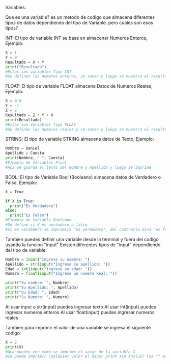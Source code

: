 Variables:

Que es una variable? es un metodo de codigo que almacena diferentes tipos de datos dependiendo del tipo de Variable. 
pero cuales son esos tipos?

INT: El tipo de variable INT se basa en almacenar Numeros Enteros, Ejemplo:
```py
X = 1
Y = 9
Resultado = X + Y
print("Resultado")
#Estas son variables Tipo INT
#Se definen los numeros enteros, se suman y luego se muestra el resultado
```
FLOAT: El tipo de variable FLOAT almacena Datos de Numeros Reales, Ejemplo:
```py
X = 0.5
Y = -1
Z = 2
Resultado = Z + Y + X
print(Resultado)
#Estas son Variables Tipo FLOAT
#Se definen los numeros reales y se suman y luego se muestra el resultado
```
STRING: El tipo de variable STRING almacena datos de Texto, Ejemplo:
```py
Nombre = Daniel
Apellido = Cuesta
print(Nombre, " ", Cuesta)
#Ejemplo de Variables Float
#Aca se guarda el texto del Nombre y Apellido y luego se imprime
```
BOOL: El tipo de Variable Bool (Booleano) almacena datos de Verdadero o Falso, Ejemplo:
```py
X = True

if X is True:
  print("Es Verdadero")
else:
  print("Es Falso")
#Ejemplo de Variable Booleana
#Se define si X es verdadero o falso
#Si es verdadero se imprimira "es verdadero", del contrario dira "es falso"
```

Tambien puedes definir una variable desde la terminal y fuera del codigo usando la funcion "input"
Existen diferentes tipos de "input" dependiendo del tipo de variable:

```py
Nombre = input("Ingrese su nombre: ")
Apellido = str(input("Ingrese su apellido: "))
Edad = int(input("Ingrese su edad: "))
Numero = float(input("Ingrese un numero Real: "))

print("Su nombre: ", Nombre)
print("Su Apellido: ", Apellido)
print("Su Edad: ", Edad)
print("Su Numero: ", Numero)
```
Al usar input o str(input) puedes ingresar texto
Al usar int(input) puedes ingresar numeros enteros
Al usar float(input) puedes ingresar numeros reales

Tambien para imprimir el valor de una variable se ingresa el siguiente codigo:
```py
X = 2
print(X)
#Aca pueden ver como se imprime el valor de la variable X
#Se puede imprimir cualquier valor al hacer print sin incluir las "" en el parametro
```
